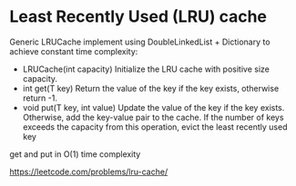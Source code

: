 # Least Recently Used (LRU) cache

Generic LRUCache implement using DoubleLinkedList + Dictionary to achieve constant time complexity:

- LRUCache(int capacity) Initialize the LRU cache with positive size capacity.
- int get(T key) Return the value of the key if the key exists, otherwise return -1.
- void put(T key, int value) Update the value of the key if the key exists. Otherwise, add the key-value pair to the cache. If the number of keys exceeds the capacity from this operation, evict the least recently used key

get and put in O(1) time complexity

https://leetcode.com/problems/lru-cache/
